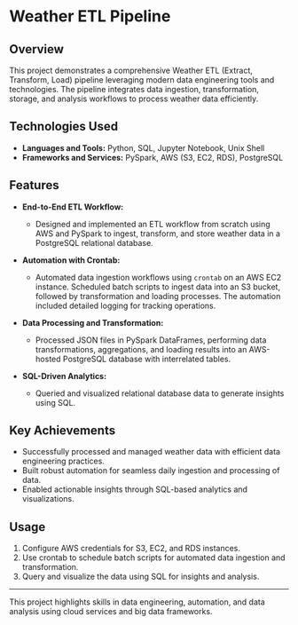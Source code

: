# Weather ETL Pipeline

## Overview
This project demonstrates a comprehensive Weather ETL (Extract, Transform, Load) pipeline leveraging modern data engineering tools and technologies. The pipeline integrates data ingestion, transformation, storage, and analysis workflows to process weather data efficiently.

## Technologies Used
- **Languages and Tools:** Python, SQL, Jupyter Notebook, Unix Shell
- **Frameworks and Services:** PySpark, AWS (S3, EC2, RDS), PostgreSQL

## Features
- **End-to-End ETL Workflow:** 
  - Designed and implemented an ETL workflow from scratch using AWS and PySpark to ingest, transform, and store weather data in a PostgreSQL relational database.
  
- **Automation with Crontab:** 
  - Automated data ingestion workflows using `crontab` on an AWS EC2 instance. Scheduled batch scripts to ingest data into an S3 bucket, followed by transformation and loading processes. The automation included detailed logging for tracking operations.

- **Data Processing and Transformation:** 
  - Processed JSON files in PySpark DataFrames, performing data transformations, aggregations, and loading results into an AWS-hosted PostgreSQL database with interrelated tables.

- **SQL-Driven Analytics:** 
  - Queried and visualized relational database data to generate insights using SQL.

## Key Achievements
- Successfully processed and managed weather data with efficient data engineering practices.
- Built robust automation for seamless daily ingestion and processing of data.
- Enabled actionable insights through SQL-based analytics and visualizations.

## Usage
1. Configure AWS credentials for S3, EC2, and RDS instances.
2. Use crontab to schedule batch scripts for automated data ingestion and transformation.
3. Query and visualize the data using SQL for insights and analysis.

---

This project highlights skills in data engineering, automation, and data analysis using cloud services and big data frameworks.
